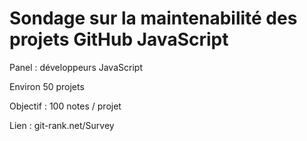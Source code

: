 Sondage sur la maintenabilité des projets GitHub JavaScript
=======
Panel : développeurs JavaScript

Environ 50 projets

Objectif : 100 notes / projet

Lien : git-rank.net/Survey
